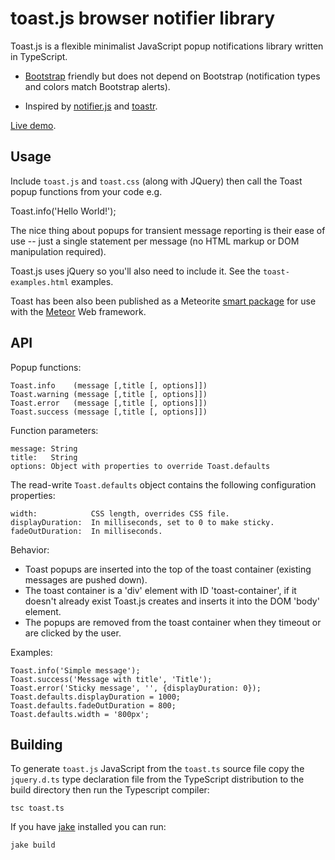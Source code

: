 # toast.js browser notifier library


Toast.js is a flexible minimalist JavaScript popup notifications
library written in TypeScript.

- [Bootstrap](http://twitter.github.com/bootstrap/index.html) friendly
  but does not depend on Bootstrap (notification types and colors
  match Bootstrap alerts).

- Inspired by [notifier.js](https://github.com/Srirangan/notifer.js)
  and [toastr](https://github.com/CodeSeven/toastr).

[Live demo](http://www.methods.co.nz/misc/toast/toast-examples.html).

## Usage
Include `toast.js` and `toast.css` (along with JQuery) then call the
Toast popup functions from your code e.g.

  Toast.info('Hello World!');

The nice thing about popups for transient message reporting is their
ease of use -- just a single statement per message (no HTML markup or
DOM manipulation required).

Toast.js uses jQuery so you'll also need to include it.  See
the `toast-examples.html` examples.

Toast has been also been published as a Meteorite
[smart package](https://atmosphere.meteor.com/package/toastjs) for
use with the [Meteor](http://meteor.com/) Web framework.

## API
Popup functions:

    Toast.info    (message [,title [, options]])
    Toast.warning (message [,title [, options]])
    Toast.error   (message [,title [, options]])
    Toast.success (message [,title [, options]])

Function parameters:

    message: String
    title:   String
    options: Object with properties to override Toast.defaults

The read-write `Toast.defaults` object contains the following
configuration properties:

    width:            CSS length, overrides CSS file.
    displayDuration:  In milliseconds, set to 0 to make sticky.
    fadeOutDuration:  In milliseconds.

Behavior:

- Toast popups are inserted into the top of the toast container
  (existing messages are pushed down).
- The toast container is a 'div' element with ID 'toast-container', if
  it doesn't already exist Toast.js creates and inserts it into the
  DOM 'body' element.
- The popups are removed from the toast container when they timeout or
  are clicked by the user.

Examples:

    Toast.info('Simple message');
    Toast.success('Message with title', 'Title');
    Toast.error('Sticky message', '', {displayDuration: 0});
    Toast.defaults.displayDuration = 1000;
    Toast.defaults.fadeOutDuration = 800;
    Toast.defaults.width = '800px';

## Building
To generate `toast.js` JavaScript from the `toast.ts` source file copy
the `jquery.d.ts` type declaration file from the TypeScript
distribution to the build directory then run the Typescript compiler:

    tsc toast.ts

If you have [jake](https://github.com/mde/jake) installed you can run:

    jake build


